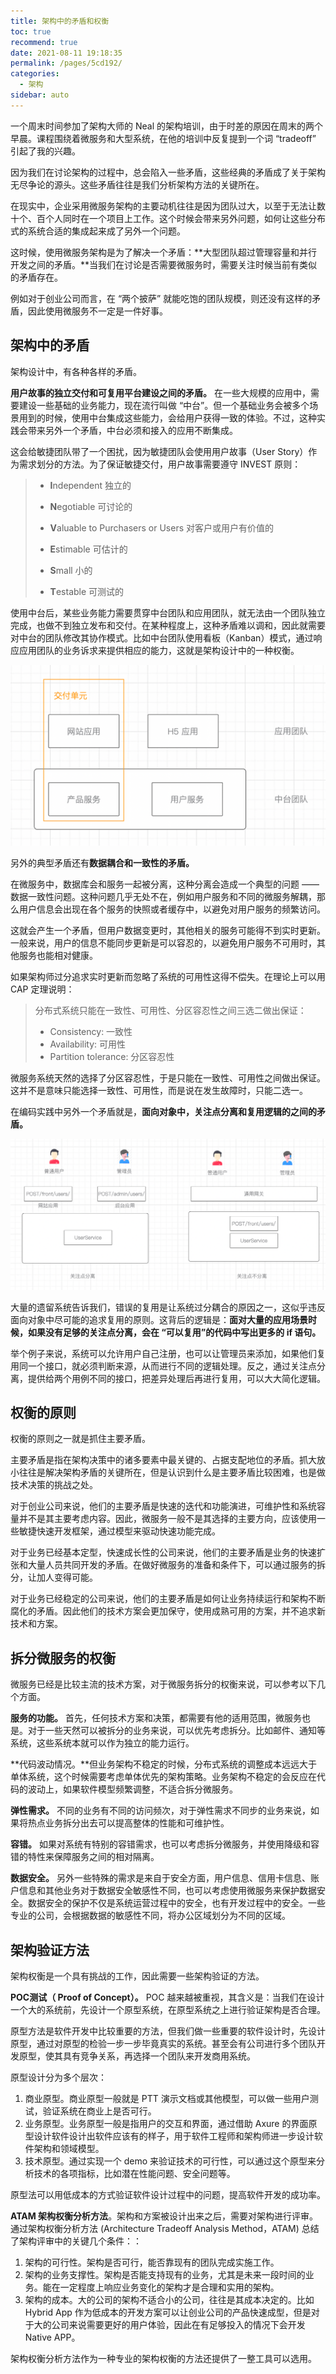 ```yaml
---
title: 架构中的矛盾和权衡
toc: true
recommend: true
date: 2021-08-11 19:18:35
permalink: /pages/5cd192/
categories:
  - 架构
sidebar: auto
---
```


一个周末时间参加了架构大师的 Neal 的架构培训，由于时差的原因在周末的两个早晨。课程围绕着微服务和大型系统，在他的培训中反复提到一个词 “tradeoff” 引起了我的兴趣。

因为我们在讨论架构的过程中，总会陷入一些矛盾，这些经典的矛盾成了关于架构无尽争论的源头。这些矛盾往往是我们分析架构方法的关键所在。

在现实中，企业采用微服务架构的主要动机往往是因为团队过大，以至于无法让数十个、百个人同时在一个项目上工作。这个时候会带来另外问题，如何让这些分布式的系统合适的集成起来成了另外一个问题。

这时候，使用微服务架构是为了解决一个矛盾：**大型团队超过管理容量和并行开发之间的矛盾。**当我们在讨论是否需要微服务时，需要关注时候当前有类似的矛盾存在。

例如对于创业公司而言，在 “两个披萨” 就能吃饱的团队规模，则还没有这样的矛盾，因此使用微服务不一定是一件好事。

## 架构中的矛盾

架构设计中，有各种各样的矛盾。

**用户故事的独立交付和可复用平台建设之间的矛盾。** 在一些大规模的应用中，需要建设一些基础的业务能力，现在流行叫做 “中台”。但一个基础业务会被多个场景用到的时候，使用中台集成这些能力，会给用户获得一致的体验。不过，这种实践会带来另外一个矛盾，中台必须和接入的应用不断集成。

这会给敏捷团队带了一个困扰，因为敏捷团队会使用用户故事（User Story）作为需求划分的方法。为了保证敏捷交付，用户故事需要遵守 INVEST 原则：

> - **I**ndependent 独立的
>
> - **N**egotiable 可讨论的
>
> - **V**aluable to Purchasers or Users 对客户或用户有价值的
>
> - **E**stimable 可估计的
>
> - **S**mall 小的
>
> - **T**estable 可测试的

使用中台后，某些业务能力需要贯穿中台团队和应用团队，就无法由一个团队独立完成，也做不到独立发布和交付。在某种程度上，这种矛盾难以调和，因此就需要对中台的团队修改其协作模式。比如中台团队使用看板（Kanban）模式，通过响应应用团队的业务诉求来提供相应的能力，这就是架构设计中的一种权衡。

<img src="tradeoffs-of-architecture/image-20210429135537319.png" alt="image-20210429135537319" style="zoom:50%;" />

另外的典型矛盾还有**数据耦合和一致性的矛盾。**

在微服务中，数据库会和服务一起被分离，这种分离会造成一个典型的问题 —— 数据一致性问题。这种问题几乎无处不在，例如用户服务和不同的微服务解耦，那么用户信息会出现在各个服务的快照或者缓存中，以避免对用户服务的频繁访问。

这就会产生一个矛盾，但用户数据变更时，其他相关的服务可能得不到实时更新。一般来说，用户的信息不能同步更新是可以容忍的，以避免用户服务不可用时，其他服务也能相对健康。

如果架构师过分追求实时更新而忽略了系统的可用性这得不偿失。在理论上可以用 CAP 定理说明：

>  分布式系统只能在一致性、可用性、分区容忍性之间三选二做出保证：
>
> - Consistency: 一致性
> - Availability: 可用性
> - Partition tolerance: 分区容忍性

微服务系统天然的选择了分区容忍性，于是只能在一致性、可用性之间做出保证。这并不是意味只能选择一致性、可用性，而是说在发生故障时，只能二选一。

在编码实践中另外一个矛盾就是，**面向对象中，关注点分离和复用逻辑的之间的矛盾。**

<img src="tradeoffs-of-architecture/image-20210429140442325.png" alt="image-20210429140442325" style="zoom:50%;" />

大量的遗留系统告诉我们，错误的复用是让系统过分耦合的原因之一，这似乎违反面向对象中尽可能的追求复用的原则。这背后的逻辑是：**面对大量的应用场景时候，如果没有足够的关注点分离，会在 “可以复用”的代码中写出更多的 if 语句。**

举个例子来说，系统可以允许用户自己注册，也可以让管理员来添加，如果他们复用同一个接口，就必须判断来源，从而进行不同的逻辑处理。反之，通过关注点分离，提供给两个用例不同的接口，把差异处理后再进行复用，可以大大简化逻辑。

## 权衡的原则

权衡的原则之一就是抓住主要矛盾。

主要矛盾是指在架构决策中的诸多要素中最关键的、占据支配地位的矛盾。抓大放小往往是解决架构矛盾的关键所在，但是认识到什么是主要矛盾比较困难，也是做技术决策的挑战之处。

对于创业公司来说，他们的主要矛盾是快速的迭代和功能演进，可维护性和系统容量并不是其主要考虑内容。因此，微服务一般不是其选择的主要方向，应该使用一些敏捷快速开发框架，通过模型来驱动快速功能完成。

对于业务已经基本定型，快速成长性的公司来说，他们的主要矛盾是业务的快速扩张和大量人员共同开发的矛盾。在做好微服务的准备和条件下，可以通过服务的拆分，让加人变得可能。

对于业务已经稳定的公司来说，他们的主要矛盾是如何让业务持续运行和架构不断腐化的矛盾。因此他们的技术方案会更加保守，使用成熟可用的方案，并不追求新技术和方案。

## 拆分微服务的权衡

微服务已经是比较主流的技术方案，对于微服务拆分的权衡来说，可以参考以下几个方面。

**服务的功能。** 首先，任何技术方案和决策，都需要有他的适用范围，微服务也是。对于一些天然可以被拆分的业务来说，可以优先考虑拆分。比如邮件、通知等系统，这些系统本就可以作为独立的能力运行。

**代码波动情况。**但业务架构不稳定的时候，分布式系统的调整成本远远大于单体系统，这个时候需要考虑单体优先的架构策略。业务架构不稳定的会反应在代码的波动上，如果软件模型频繁调整，不适合拆分微服务。

**弹性需求。** 不同的业务有不同的访问频次，对于弹性需求不同步的业务来说，如果将热点业务拆分出去可以提高整体的性能和可维护性。

**容错。**  如果对系统有特别的容错需求，也可以考虑拆分微服务，并使用降级和容错的特性来保障服务之间的相对隔离。

**数据安全。**  另外一些特殊的需求是来自于安全方面，用户信息、信用卡信息、账户信息和其他业务对于数据安全敏感性不同，也可以考虑使用微服务来保护数据安全。数据安全的保护不仅是系统运营过程中的安全，也有开发过程中的安全。一些专业的公司，会根据数据的敏感性不同，将办公区域划分为不同的区域。

## 架构验证方法

架构权衡是一个具有挑战的工作，因此需要一些架构验证的方法。

**POC测试（ Proof of Concept）。** POC 越来越被重视，其含义是：当我们在设计一个大的系统前，先设计一个原型系统，在原型系统之上进行验证架构是否合理。

原型方法是软件开发中比较重要的方法，但我们做一些重要的软件设计时，先设计原型，通过对原型的检验一步一步毕竟真实的系统。甚至会有公司进行多个团队开发原型，使其具有竞争关系，再选择一个团队来开发商用系统。

原型设计分为多个层次：

1. 商业原型。商业原型一般就是 PTT 演示文档或其他模型，可以做一些用户测试，验证系统在商业上是否可行。
2. 业务原型。业务原型一般是指用户的交互和界面，通过借助 Axure 的界面原型设计软件设计出软件应该有的样子，用于软件工程师和架构师进一步设计软件架构和领域模型。
3. 技术原型。通过实现一个 demo 来验证技术的可行性，可以通过这个原型来分析技术的各项指标，比如潜在性能问题、安全问题等。

原型法可以用低成本的方式验证软件设计过程中的问题，提高软件开发的成功率。

**ATAM 架构权衡分析方法**。架构和方案被设计出来之后，需要对架构进行评审。通过架构权衡分析方法 (Architecture Tradeoff Analysis Method，ATAM) 总结了架构评审中的关键几个条件：：

1. 架构的可行性。架构是否可行，能否靠现有的团队完成实施工作。
2. 架构的业务支撑性。架构是否能支持现有的业务，尤其是未来一段时间的业务。能在一定程度上响应业务变化的架构才是合理和实用的架构。
3. 架构的成本。大的公司的架构不适合小的公司，往往是其成本决定的。比如 Hybrid App 作为低成本的开发方案可以让创业公司的产品快速成型，但是对于大的公司来说需要更好的用户体验，因此在有足够投入的情况下会开发 Native APP。

架构权衡分析方法作为一种专业的架构权衡的方法还提供了一整工具可以选用。
